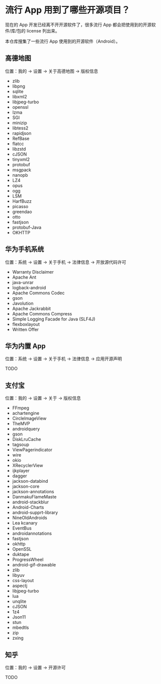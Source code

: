 # 流行 App 用到了哪些开源项目？

现在的 App 开发已经离不开开源软件了，很多流行 App 都会把使用到的开源软件/库/包的 license 列出来。

本仓库搜集了一些流行 App 使用到的开源软件（Android）。

## 高德地图

位置：我的 -> 设置 -> 关于高德地图 -> 版权信息

- zlib
- libpng
- sqlite
- libxml2
- libjpeg-turbo
- openssl
- Izma
- SGI
- minizip
- libtess2
- rapidjson
- RefBase
- flatcc
- libzstd
- cJSON
- tinyxml2
- protobuf
- msgpack
- nanopb
- LZ4
- opus
- ogg
- LSM
- HarfBuzz
- picasso
- greendao
- otto
- fastjson
- protobuf-Java
- OKHTTP

## 华为手机系统

位置：系统 -> 设置 -> 关于手机 -> 法律信息 -> 开放源代码许可

- Warranty Disclaimer
- Apache Ant
- java-unrar
- logback-android
- Apache Commons Codec
- gson
- Javolution
- Apache Jackrabbit
- Apache Commons Compress
- Simple Logging Facade for Java (SLF4J)
- flexboxlayout
- Written Offer

## 华为内置 App

位置：系统 -> 设置 -> 关于手机 -> 法律信息 -> 应用开源声明

TODO

## 支付宝

位置：我的 -> 设置 -> 关于 -> 版权信息

- FFmpeg
- achartengine
- CirclelmageView
- TheMVP
- androidquery
- gson
- DiskLruCache
- tagsoup
- ViewPagerindicator
- wire
- okio
- XRecyclerView
- ijkplayer
- dagger
- jackson-databind
- jackson-core
- jackson-annotations
- DanmakuFlameMaste
- android-stackblur
- Android-Charts
- android-supprt-library
- NineOldAndroids
- Lea kcanary
- EventBus
- androidannotations
- fastjson
- okhttp
- OpenSSL
- duktape
- ProgressWheel
- android-gif-drawable
- zlib
- libyuv
- css-layout
- aspectj
- libjpeg-turbo
- lua
- unqlite
- cJSON
- 1z4
- Json11
- stun
- mbedtls
- zip
- zxing

## 知乎

位置：我的 -> 设置 -> 开源许可

TODO
